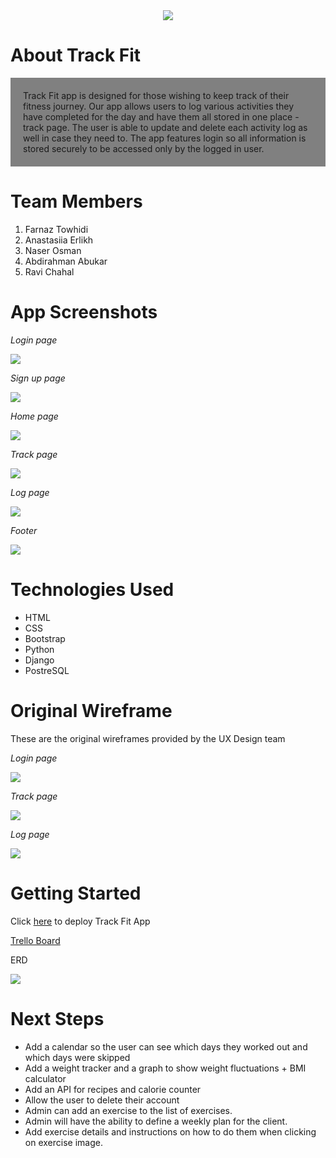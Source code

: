 <div align="center">

<img src="./main_app/static/Component 5.png"/>
</div>
</a>

# About Track Fit

<p style="background-color:gray; padding:20px">Track Fit app is designed for those wishing to keep track of their fitness journey. Our app allows users to log various activities they have completed for the day and have them all stored in one place - track page. 
The user is able to update and delete each activity log as well in case they need to. 
The app features login so all information is stored securely to be accessed only by the logged in user.
</p>

# Team Members
1. Farnaz Towhidi
2. Anastasiia Erlikh
3. Naser Osman
4. Abdirahman Abukar
5. Ravi Chahal

# App Screenshots

_Login page_

<img src="./main_app/static/screenshot0-1.png"/>

_Sign up page_

<img src="./main_app/static/screenshot0-2.png"/>

_Home page_

<img src="./main_app/static/screenshot1.png"/>

_Track page_

<img src="./main_app/static/screenshot3.png"/>

_Log page_

<img src="./main_app/static/screenshot2.png"/>

_Footer_

<img src="./main_app/static/screenshot1-1.png"/>

# Technologies Used

* HTML
* CSS
* Bootstrap
* Python
* Django
* PostreSQL

# Original Wireframe

These are the original wireframes provided by the UX Design team

_Login page_

<img src="./main_app/static/Authentication Page.png"/>

_Track page_

<img src="./main_app/static/Tracking Page.png"/>

_Log page_

<img src="./main_app/static/Logging Screens.png"/>

# Getting Started

Click [here](https://track-fit-app.herokuapp.com/) to deploy Track Fit App

[Trello Board](https://trello.com/b/z4hElZTv/unit-3-project)

ERD 

<img src="./main_app/static/ERD.png"/>

# Next Steps
* Add a calendar so the user can see which days they worked out and which days were skipped
* Add a weight tracker and a graph to show weight fluctuations + BMI calculator
* Add an API for recipes and calorie counter
* Allow the user to delete their account
* Admin can add an exercise to the list of exercises.
* Admin will have the ability to define a weekly plan for the client.
* Add exercise details and instructions on how to do them when clicking on exercise image.
